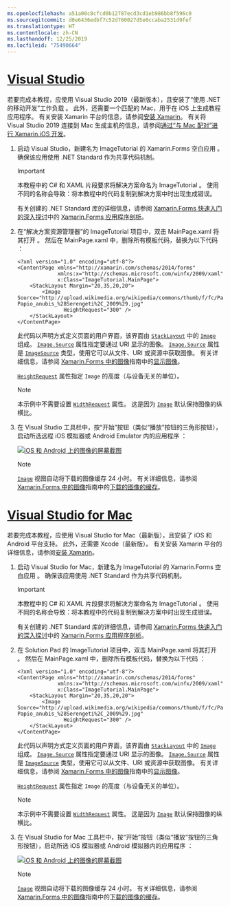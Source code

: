 ```yaml
---
ms.openlocfilehash: a51a00c8cfcd0b12787ecd3cd1eb986bb8f596c0
ms.sourcegitcommit: d0e6436edbf7c52d760027d5e0ccaba2531d9fef
ms.translationtype: HT
ms.contentlocale: zh-CN
ms.lasthandoff: 12/25/2019
ms.locfileid: "75490664"
---
```

# <a name="visual-studiotabvswin"></a>[Visual Studio](#tab/vswin)

若要完成本教程，应使用 Visual Studio 2019（最新版本），且安装了“使用 .NET 的移动开发”工作负载  。 此外，还需要一个匹配的 Mac，用于在 iOS 上生成教程应用程序。 有关安装 Xamarin 平台的信息，请参阅[安装 Xamarin](~/get-started/installation/index.md)。 有关将 Visual Studio 2019 连接到 Mac 生成主机的信息，请参阅[通过“与 Mac 配对”进行 Xamarin.iOS 开发](~/ios/get-started/installation/windows/connecting-to-mac/index.md)。

1. 启动 Visual Studio，新建名为 ImageTutorial 的 Xamarin.Forms 空白应用  。 确保该应用使用 .NET Standard 作为共享代码机制。

    > [!IMPORTANT]
    > 本教程中的 C# 和 XAML 片段要求将解决方案命名为 ImageTutorial  。 使用不同的名称会导致：将本教程中的代码复制到解决方案中时出现生成错误。

    有关创建的 .NET Standard 库的详细信息，请参阅 [Xamarin.Forms 快速入门的深入探讨](~/get-started/first-app/index.md)中的 [Xamarin.Forms 应用程序剖析](~/get-started/first-app/index.md)。

1. 在“解决方案资源管理器”的 ImageTutorial 项目中，双击 MainPage.xaml 将其打开    。 然后在 MainPage.xaml 中，删除所有模板代码，替换为以下代码  ：

    ```xaml
    <?xml version="1.0" encoding="utf-8"?>
    <ContentPage xmlns="http://xamarin.com/schemas/2014/forms"
                 xmlns:x="http://schemas.microsoft.com/winfx/2009/xaml"
                 x:Class="ImageTutorial.MainPage">
        <StackLayout Margin="20,35,20,20">
            <Image Source="http://upload.wikimedia.org/wikipedia/commons/thumb/f/fc/Papio_anubis_%28Serengeti%2C_2009%29.jpg/200px-Papio_anubis_%28Serengeti%2C_2009%29.jpg"
                   HeightRequest="300" />
        </StackLayout>
    </ContentPage>
    ```

    此代码以声明方式定义页面的用户界面，该界面由 [`StackLayout`](xref:Xamarin.Forms.StackLayout) 中的 [`Image`](xref:Xamarin.Forms.Image) 组成。 [`Image.Source`](xref:Xamarin.Forms.Image.Source) 属性指定要通过 URI 显示的图像。 [`Image.Source`](xref:Xamarin.Forms.Image.Source) 属性是 [`ImageSource`](xref:Xamarin.Forms.ImageSource) 类型，使用它可以从文件、URI 或资源中获取图像。 有关详细信息，请参阅 [Xamarin.Forms 中的图像](~/xamarin-forms/user-interface/images.md)指南中的[显示图像](~/xamarin-forms/user-interface/images.md#display-images)。

    [`HeightRequest`](xref:Xamarin.Forms.VisualElement) 属性指定 `Image` 的高度（与设备无关的单位）。

    > [!NOTE]
    > 本示例中不需要设置 [`WidthRequest`](xref:Xamarin.Forms.VisualElement.WidthRequest) 属性。 这是因为 [`Image`](xref:Xamarin.Forms.Image) 默认保持图像的纵横比。

1. 在 Visual Studio 工具栏中，按“开始”按钮（类似“播放”按钮的三角形按钮），启动所选远程 iOS 模拟器或 Android Emulator 内的应用程序  ：

    [![iOS 和 Android 上的图像的屏幕截图](../images/create-image.png "显示图像的图像视图")](../images/create-image-large.png#lightbox "显示图像的图像视图")

    > [!NOTE]
    > [`Image`](xref:Xamarin.Forms.Image) 视图自动将下载的图像缓存 24 小时。 有关详细信息，请参阅 [Xamarin.Forms 中的图像](~/xamarin-forms/user-interface/images.md)指南中的[下载的图像的缓存](~/xamarin-forms/user-interface/images.md#downloaded-image-caching)。

# <a name="visual-studio-for-mactabvsmac"></a>[Visual Studio for Mac](#tab/vsmac)

若要完成本教程，应使用 Visual Studio for Mac（最新版），且安装了 iOS 和 Android 平台支持。 此外，还需要 Xcode（最新版）。 有关安装 Xamarin 平台的详细信息，请参阅[安装 Xamarin](~/get-started/installation/index.md)。

1. 启动 Visual Studio for Mac，新建名为 ImageTutorial 的 Xamarin.Forms 空白应用  。 确保该应用使用 .NET Standard 作为共享代码机制。

    > [!IMPORTANT]
    > 本教程中的 C# 和 XAML 片段要求将解决方案命名为 ImageTutorial  。 使用不同的名称会导致：将本教程中的代码复制到解决方案中时出现生成错误。

    有关创建的 .NET Standard 库的详细信息，请参阅 [Xamarin.Forms 快速入门的深入探讨](~/get-started/first-app/index.md)中的 [Xamarin.Forms 应用程序剖析](~/get-started/first-app/index.md)。

1. 在 Solution Pad 的 ImageTutorial 项目中，双击 MainPage.xaml 将其打开    。 然后在 MainPage.xaml 中，删除所有模板代码，替换为以下代码  ：

    ```xaml
    <?xml version="1.0" encoding="utf-8"?>
    <ContentPage xmlns="http://xamarin.com/schemas/2014/forms"
                 xmlns:x="http://schemas.microsoft.com/winfx/2009/xaml"
                 x:Class="ImageTutorial.MainPage">
        <StackLayout Margin="20,35,20,20">
            <Image Source="http://upload.wikimedia.org/wikipedia/commons/thumb/f/fc/Papio_anubis_%28Serengeti%2C_2009%29.jpg/200px-Papio_anubis_%28Serengeti%2C_2009%29.jpg"
                   HeightRequest="300" />
        </StackLayout>
    </ContentPage>
    ```

    此代码以声明方式定义页面的用户界面，该界面由 [`StackLayout`](xref:Xamarin.Forms.StackLayout) 中的 [`Image`](xref:Xamarin.Forms.Image) 组成。 [`Image.Source`](xref:Xamarin.Forms.Image.Source) 属性指定要通过 URI 显示的图像。 [`Image.Source`](xref:Xamarin.Forms.Image.Source) 属性是 [`ImageSource`](xref:Xamarin.Forms.ImageSource) 类型，使用它可以从文件、URI 或资源中获取图像。 有关详细信息，请参阅 [Xamarin.Forms 中的图像](~/xamarin-forms/user-interface/images.md)指南中的[显示图像](~/xamarin-forms/user-interface/images.md#display-images)。

    [`HeightRequest`](xref:Xamarin.Forms.VisualElement) 属性指定 `Image` 的高度（与设备无关的单位）。

    > [!NOTE]
    > 本示例中不需要设置 [`WidthRequest`](xref:Xamarin.Forms.VisualElement.WidthRequest) 属性。 这是因为 [`Image`](xref:Xamarin.Forms.Image) 默认保持图像的纵横比。

1. 在 Visual Studio for Mac 工具栏中，按“开始”按钮（类似“播放”按钮的三角形按钮），启动所选 iOS 模拟器或 Android 模拟器内的应用程序  ：

    [![iOS 和 Android 上的图像的屏幕截图](../images/create-image.png "显示图像的图像视图")](../images/create-image-large.png#lightbox "显示图像的图像视图")

    > [!NOTE]
    > [`Image`](xref:Xamarin.Forms.Image) 视图自动将下载的图像缓存 24 小时。 有关详细信息，请参阅 [Xamarin.Forms 中的图像](~/xamarin-forms/user-interface/images.md)指南中的[下载的图像的缓存](~/xamarin-forms/user-interface/images.md#downloaded-image-caching)。
